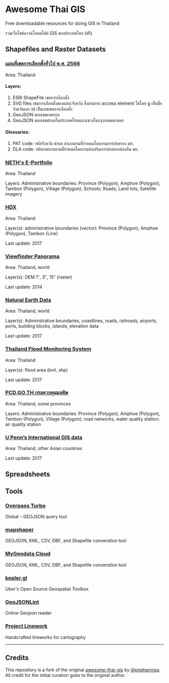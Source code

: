 # Awesome Thai GIS

Free downloadable resources for doing GIS in Thailand

รวมเว็บไซต์ดาวน์โหลดไฟล์ GIS ของประเทศไทย (ฟรี)

## Shapefiles and Raster Datasets

### [แผนที่เขตการเลือกตั้งทั่วไป พ.ศ. 2566](https://github.com/KittapatR/Thai-ECT-election-map-66) 

Area: Thailand

#### Layers: 

1. ESRI ShapeFile เขตการเลือกตั้ง
2. SVG files เขตการเลือกตั้งของแต่ละจังหวัด ซึ่งสามารถ access element ได้โดย g เป็นชื่อจังหวัดและ id เป็นเลขเขตการเลือกตั้ง
3. GeoJSON ขอบเขตเทศบาล
4. GeoJSON ขอบเขตตำบลในประเทศไทยและแขวงในกรุงเทพมหานคร

#### Glossaries:

1. PAT code: รหัสจังหวัด ตำบล อำเภอตามที่กำหนดโดยกรมการปกครอง มท.
2. DLA code: รหัสเทศบาลตามที่กำหนดโดยกรมส่งเสริมการปกครองท้องถิ่น มท.

### [NETH's E-Portfolio](https://csuwan.weebly.com/360436343623360936603650362736213604--download.html)

Area: Thailand

Layers: Administrative boundaries: Province (Polygon), Amphoe (Polygon), Tambon (Polygon), Village (Polygon); Schools; Roads; Land lots; Satellite imagery

### [HDX](https://data.humdata.org/dataset/thailand-administrative-boundaries)

Area: Thailand

Layer(s): administrative boundaries (vector): Province (Polygon), Amphoe (Polygon), Tambon (Line)

Last update: 2017

### [Viewfinder Panorama](http://viewfinderpanoramas.org/dem3.html)

Area: Thailand, world

Layer(s): DEM 1″, 3″, 15″ (raster)

Last update: 2014

### [Natural Earth Data](http://www.naturalearthdata.com/downloads/)

Area: Thailand, world

Layer(s): Administrative boundaries, coastlines, roads, railroads, airports, ports, building blocks, islands, elevation data

Last update: 2017




### [Thailand Flood Monitoring System](http://flood.gistda.or.th/)

Area: Thailand

Layer(s): flood area (kml, shp)

Last update: 2017

### [PCD.GO.TH กรมควบคุมมลพิษ](http://www.pcd.go.th/info_serv/pczs/pczGIS.cfm)

Area: Thailand, some provinces

Layers: Administrative boundaries: Province (Polygon), Amphoe (Polygon), Tambon (Polygon), Village (Polygon); road networks, water quality station; air quality station




### [U Penn’s International GIS data](https://guides.library.upenn.edu/c.php?g=475518&p=3254775)

Area: Thailand, other Asian countries

Last update: 2017

## Spreadsheets




## Tools

### [Overpass Turbo](https://overpass-turbo.eu/)

Global – GEOJSON query tool

### [mapshaper](http://mapshaper.org/)

GEOJSON, KML, CSV, DBF, and Shapefile converstion tool

### [MyGeodata Cloud](https://mygeodata.cloud/)

GEOJSON, KML, CSV, DBF, and Shapefile converstion tool

### [kepler.gl](https://kepler.gl/)

Uber's Open Source Geospatial Toolbox

### [GeoJSONLint](http://geojsonlint.com/)

Online Geojson reader

### [Project Linework](http://www.projectlinework.org/)

Handcrafted lineworks for cartography

---

## Credits

This repository is a fork of the original [awesome-thai-gis](https://github.com/pnphannisa/awesome-thai-gis) by [@pnphannisa](https://github.com/pnphannisa). All credit for the initial curation goes to the original author.
